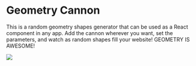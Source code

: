 # Geometry Cannon
This is a random geometry shapes generator that can be used as a React component in any app. Add the cannon wherever you want, set the parameters, and watch as random shapes fill your website! GEOMETRY IS AWESOME!

![](res/geometry-cannon.gif)
